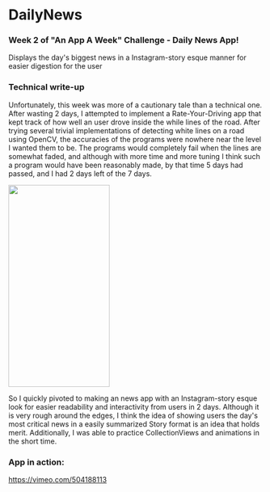 # DailyNews
### Week 2 of "An App A Week" Challenge - Daily News App!

Displays the day's biggest news in a Instagram-story esque manner for easier digestion for the user

### Technical write-up 

Unfortunately, this week was more of a cautionary tale than a technical one. After wasting 2 days, I attempted to implement a Rate-Your-Driving app that kept track of how well an user drove inside the while lines of the road. After trying several trivial implementations of detecting white lines on a road using OpenCV, the accuracies of the programs were nowhere near the level I wanted them to be. The programs would completely fail when the lines are somewhat faded, and although with more time and more tuning I think such a program would have been reasonably made, by that time 5 days had passed, and I had 2 days left of the 7 days. 

<img src="https://github.com/JohnBaer3/DailyNews/blob/main/IMG_6958.PNG" width="200" height="400">


So I quickly pivoted to making an news app with an Instagram-story esque look for easier readability and interactivity from users in 2 days. Although it is very rough around the edges, I think the idea of showing users the day's most critical news in a easily summarized Story format is an idea that holds merit. Additionally, I was able to practice CollectionViews and animations in the short time. 

### App in action:
https://vimeo.com/504188113
